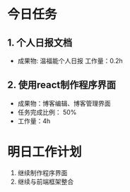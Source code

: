 # 今日任务

## 1. 个人日报文档
- 成果物: 温福能个人日报
工作量：0.2h  

## 2. 使用react制作程序界面
- 成果物：博客编辑、博客管理界面
- 任务完成比例： 50%
- 工作量：4h


# 明日工作计划
1. 继续制作程序界面
2. 继续与前端框架整合
